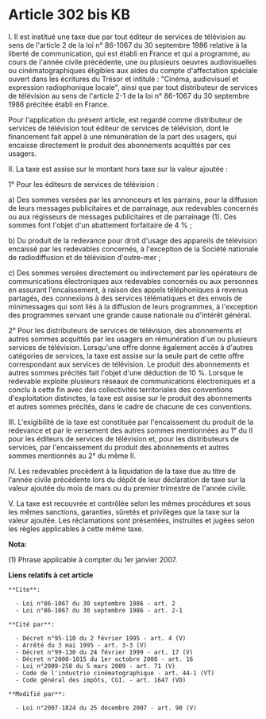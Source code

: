 # Article 302 bis KB

I. Il est institué une taxe due par tout éditeur de services de télévision au sens de l'article 2 de la loi n° 86-1067 du 30
septembre 1986 relative à la liberté de communication, qui est établi en France et qui a programmé, au cours de l'année
civile précédente, une ou plusieurs oeuvres audiovisuelles ou cinématographiques éligibles aux aides du compte d'affectation
spéciale ouvert dans les écritures du Trésor et intitulé : "Cinéma, audiovisuel et expression radiophonique locale", ainsi
que par tout distributeur de services de télévision au sens de l'article 2-1 de la loi n° 86-1067 du 30 septembre 1986
précitée établi en France.

Pour l'application du présent article, est regardé comme distributeur de services de télévision tout éditeur de services de
télévision, dont le financement fait appel à une rémunération de la part des usagers, qui encaisse directement le produit des
abonnements acquittés par ces usagers.

II. La taxe est assise sur le montant hors taxe sur la valeur ajoutée :

1° Pour les éditeurs de services de télévision :

a) Des sommes versées par les annonceurs et les parrains, pour la diffusion de leurs messages publicitaires et de parrainage,
aux redevables concernés ou aux régisseurs de messages publicitaires et de parrainage (1). Ces sommes font l'objet d'un
abattement forfaitaire de 4 % ;

b) Du produit de la redevance pour droit d'usage des appareils de télévision encaissé par les redevables concernés, à
l'exception de la Société nationale de radiodiffusion et de télévision d'outre-mer ;

c) Des sommes versées directement ou indirectement par les opérateurs de communications électroniques aux redevables
concernés ou aux personnes en assurant l'encaissement, à raison des appels téléphoniques à revenus partagés, des connexions à
des services télématiques et des envois de minimessages qui sont liés à la diffusion de leurs programmes, à l'exception des
programmes servant une grande cause nationale ou d'intérêt général.

2° Pour les distributeurs de services de télévision, des abonnements et autres sommes acquittés par les usagers en
rémunération d'un ou plusieurs services de télévision. Lorsqu'une offre donne également accès à d'autres catégories de
services, la taxe est assise sur la seule part de cette offre correspondant aux services de télévision. Le produit des
abonnements et autres sommes précités fait l'objet d'une déduction de 10 %. Lorsque le redevable exploite plusieurs réseaux
de communications électroniques et a conclu à cette fin avec des collectivités territoriales des conventions d'exploitation
distinctes, la taxe est assise sur le produit des abonnements et autres sommes précités, dans le cadre de chacune de ces
conventions.

III. L'exigibilité de la taxe est constituée par l'encaissement du produit de la redevance et par le versement des autres
sommes mentionnées au 1° du II pour les éditeurs de services de télévision et, pour les distributeurs de services, par
l'encaissement du produit des abonnements et autres sommes mentionnés au 2° du même II.

IV. Les redevables procèdent à la liquidation de la taxe due au titre de l'année civile précédente lors du dépôt de leur
déclaration de taxe sur la valeur ajoutée du mois de mars ou du premier trimestre de l'année civile.

V. La taxe est recouvrée et contrôlée selon les mêmes procédures et sous les mêmes sanctions, garanties, sûretés et
privilèges que la taxe sur la valeur ajoutée. Les réclamations sont présentées, instruites et jugées selon les règles
applicables à cette même taxe.

**Nota:**

(1) Phrase applicable à compter du 1er janvier 2007.

**Liens relatifs à cet article**

	**Cite**:

	  - Loi n°86-1067 du 30 septembre 1986 - art. 2
	  - Loi n°86-1067 du 30 septembre 1986 - art. 2-1

	**Cité par**:

	  - Décret n°95-110 du 2 février 1995 - art. 4 (V)
	  - Arrêté du 3 mai 1995 - art. 3-3 (V)
	  - Décret n°99-130 du 24 février 1999 - art. 17 (V)
	  - Décret n°2008-1015 du 1er octobre 2008 - art. 16
	  - Loi n°2009-258 du 5 mars 2009 - art. 71 (V)
	  - Code de l'industrie cinématographique - art. 44-1 (VT)
	  - Code général des impôts, CGI. - art. 1647 (VD)

	**Modifié par**:

	  - Loi n°2007-1824 du 25 décembre 2007 - art. 90 (V)
